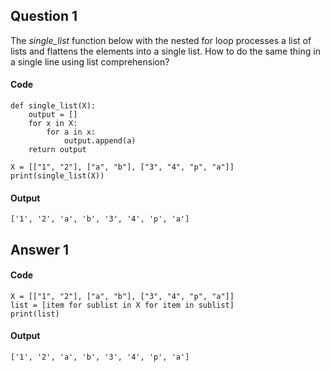 ## Question 1

The *single_list* function below with the nested for loop processes a list of lists and flattens the elements into a single list. How to do the same thing in a single line using list comprehension?

#### Code
    def single_list(X):
        output = []
        for x in X:
            for a in x:
                output.append(a)
        return output

    X = [["1", "2"], ["a", "b"], ["3", "4", "p", "a"]]
    print(single_list(X))

#### Output
    ['1', '2', 'a', 'b', '3', '4', 'p', 'a']

## Answer 1

#### Code
    X = [["1", "2"], ["a", "b"], ["3", "4", "p", "a"]]
    list = [item for sublist in X for item in sublist]
    print(list)

#### Output
    ['1', '2', 'a', 'b', '3', '4', 'p', 'a']
